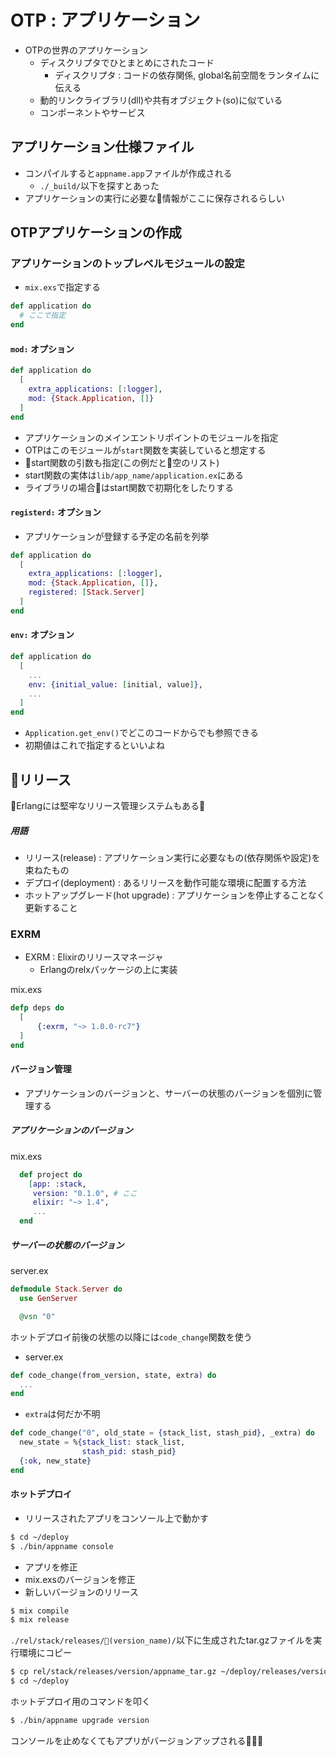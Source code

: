 # OTP : アプリケーション

- OTPの世界のアプリケーション
    - ディスクリプタでひとまとめにされたコード
        - ディスクリプタ : コードの依存関係, global名前空間をランタイムに伝える
    - 動的リンクライブラリ(dll)や共有オブジェクト(so)に似ている
    - コンポーネントやサービス

## アプリケーション仕様ファイル
- コンパイルすると`appname.app`ファイルが作成される
    - `./_build/`以下を探すとあった
- アプリケーションの実行に必要な情報がここに保存されるらしい

## OTPアプリケーションの作成

### アプリケーションのトップレベルモジュールの設定
- `mix.exs`で指定する
```elixir
def application do
  # ここで指定
end
```

#### `mod:` オプション
```elixir
def application do
  [
    extra_applications: [:logger],
    mod: {Stack.Application, []}
  ]
end
```
- アプリケーションのメインエントリポイントのモジュールを指定
- OTPはこのモジュールが`start`関数を実装していると想定する
- start関数の引数も指定(この例だと空のリスト)
- start関数の実体は`lib/app_name/application.ex`にある
- ライブラリの場合はstart関数で初期化をしたりする

#### `registerd:` オプション
- アプリケーションが登録する予定の名前を列挙
```elixir
def application do
  [
    extra_applications: [:logger],
    mod: {Stack.Application, []},
    registered: [Stack.Server]
  ]
end
```

#### `env:` オプション
```elixir
def application do
  [
    ...
    env: {initial_value: [initial, value]},
    ...
  ]
end
```
- `Application.get_env()`でどこのコードからでも参照できる
- 初期値はこれで指定するといいよね

## リリース
Erlangには堅牢なリリース管理システムもある:clap:

##### 用語
- リリース(release) : アプリケーション実行に必要なもの(依存関係や設定)を束ねたもの
- デプロイ(deployment) : あるリリースを動作可能な環境に配置する方法
- ホットアップグレード(hot upgrade) : アプリケーションを停止することなく更新すること

### EXRM
- EXRM : Elixirのリリースマネージャ
    - Erlangのrelxパッケージの上に実装

mix.exs
```elixir
defp deps do
  [
      {:exrm, "~> 1.0.0-rc7"}
  ]
end
```

#### バージョン管理
- アプリケーションのバージョンと、サーバーの状態のバージョンを個別に管理する

##### アプリケーションのバージョン
mix.exs
```elixir
  def project do
    [app: :stack,
     version: "0.1.0", # ここ
     elixir: "~> 1.4",
     ...
  end
```
##### サーバーの状態のバージョン
server.ex
```elixir
defmodule Stack.Server do
  use GenServer

  @vsn "0"
```

ホットデプロイ前後の状態の以降には`code_change`関数を使う

- server.ex
```elixir
def code_change(from_version, state, extra) do
  ...
end
```
- `extra`は何だか不明

```elixir
def code_change("0", old_state = {stack_list, stash_pid}, _extra) do
  new_state = %{stack_list: stack_list,
                stash_pid: stash_pid}
  {:ok, new_state}
end
```

#### ホットデプロイ

- リリースされたアプリをコンソール上で動かす
```sh
$ cd ~/deploy
$ ./bin/appname console
```

- アプリを修正
- mix.exsのバージョンを修正
- 新しいバージョンのリリース

```sh
$ mix compile
$ mix release
```

`./rel/stack/releases/(version_name)/`以下に生成されたtar.gzファイルを実行環境にコピー

```sh
$ cp rel/stack/releases/version/appname_tar.gz ~/deploy/releases/version
$ cd ~/deploy
```

ホットデプロイ用のコマンドを叩く

```sh
$ ./bin/appname upgrade version
```

コンソールを止めなくてもアプリがバージョンアップされる:clap::clap::clap:

